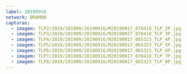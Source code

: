 ```yaml
---
label: 20190916
network: BRAMON
capturas:
  - imagem: TLP2/2019/201909/20190916/M20190917_070410_TLP_2P.jpg
  - imagem: TLP3/2019/201909/20190916/M20190917_070410_TLP_3P.jpg
  - imagem: TLP4/2019/201909/20190916/M20190917_065323_TLP_4P.jpg
  - imagem: TLP5/2019/201909/20190916/M20190917_065323_TLP_5P.jpg
  - imagem: TLP6/2019/201909/20190916/M20190917_065323_TLP_6P.jpg
  - imagem: TLP7/2019/201909/20190916/M20190917_070410_TLP_7P.jpg
  - imagem: TLP8/2019/201909/20190916/M20190917_065323_TLP_8P.jpg
---
```

